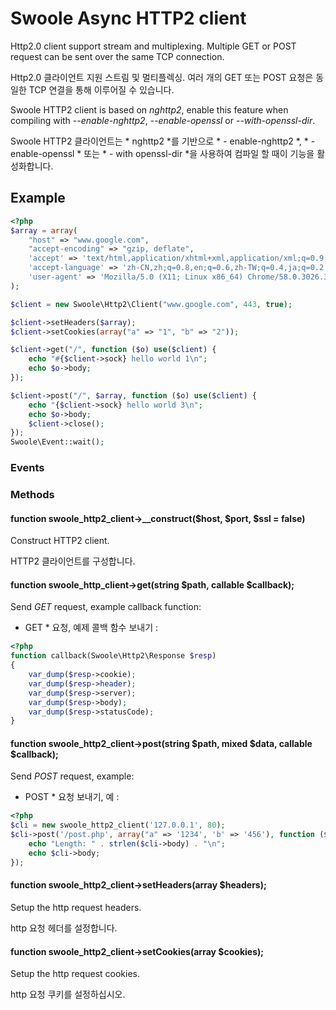 # Swoole Async HTTP2 client

Http2.0 client support stream and multiplexing. Multiple GET or POST request can be sent over the same TCP connection.

Http2.0 클라이언트 지원 스트림 및 멀티플렉싱. 여러 개의 GET 또는 POST 요청은 동일한 TCP 연결을 통해 이루어질 수 있습니다.

Swoole HTTP2 client is based on *nghttp2*, enable this feature when compiling with *--enable-nghttp2*, *--enable-openssl* or *--with-openssl-dir*.

Swoole HTTP2 클라이언트는 * nghttp2 *를 기반으로 * - enable-nghttp2 *, * - enable-openssl * 또는 * - with openssl-dir *을 사용하여 컴파일 할 때이 기능을 활성화합니다.

## Example

```php
<?php
$array = array(
    "host" => "www.google.com",
    "accept-encoding" => "gzip, deflate",
    'accept' => 'text/html,application/xhtml+xml,application/xml;q=0.9,image/webp,*/*;q=0.8',
    'accept-language' => 'zh-CN,zh;q=0.8,en;q=0.6,zh-TW;q=0.4,ja;q=0.2',
    'user-agent' => 'Mozilla/5.0 (X11; Linux x86_64) Chrome/58.0.3026.3 Safari/537.36',
);

$client = new Swoole\Http2\Client("www.google.com", 443, true);

$client->setHeaders($array);
$client->setCookies(array("a" => "1", "b" => "2"));

$client->get("/", function ($o) use($client) {
    echo "#{$client->sock} hello world 1\n";
    echo $o->body;
});

$client->post("/", $array, function ($o) use($client) {
    echo "{$client->sock} hello world 3\n";
    echo $o->body;
    $client->close();
});
Swoole\Event::wait();
```

### Events

### Methods

#### function swoole_http2_client->__construct($host, $port, $ssl = false)

Construct HTTP2 client.

HTTP2 클라이언트를 구성합니다.

#### function swoole_http_client->get(string $path, callable $callback);

Send *GET* request, example callback function:

* GET * 요청, 예제 콜백 함수 보내기 :

```php
<?php
function callback(Swoole\Http2\Response $resp)
{
    var_dump($resp->cookie);
    var_dump($resp->header);
    var_dump($resp->server);
    var_dump($resp->body);
    var_dump($resp->statusCode);
}
```

#### function swoole_http2_client->post(string $path, mixed $data, callable $callback);

Send *POST* request, example:

* POST * 요청 보내기, 예 :

```php
<?php
$cli = new swoole_http2_client('127.0.0.1', 80); 
$cli->post('/post.php', array("a" => '1234', 'b' => '456'), function ($response) {
    echo "Length: " . strlen($cli->body) . "\n";
    echo $cli->body;
});
```

#### function swoole_http2_client->setHeaders(array $headers);

Setup the http request headers.

http 요청 헤더를 설정합니다.

#### function swoole_http2_client->setCookies(array $cookies);

Setup the http request cookies.

http 요청 쿠키를 설정하십시오.





